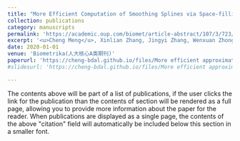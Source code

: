 ```yaml
---
title: "More Efficient Computation of Smoothing Splines via Space-filling Basis Selection"
collection: publications
category: manuscripts
permalink: 'https://academic.oup.com/biomet/article-abstract/107/3/723/5831923'
excerpt: '<u>Cheng Meng</u>, Xinlian Zhang, Jingyi Zhang, Wenxuan Zhong, Ping Ma<sup>*</sup>'
date: 2020-01-01
venue: 'Biometrika(人大核心A类期刊)'
paperurl: 'https://cheng-bdal.github.io/files/More efficient approximation.pdf'
#slidesurl: 'https://cheng-bdal.github.io/files/More efficient approximation.pdf'

---
```


The contents above will be part of a list of publications, if the user clicks the link for the publication than the contents of section will be rendered as a full page, allowing you to provide more information about the paper for the reader. When publications are displayed as a single page, the contents of the above "citation" field will automatically be included below this section in a smaller font.